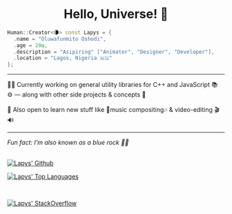 <h1 center style="
  align-content: center !important;
  align-items: center !important;
  display: block !important;
  left: auto !important;
  justify-content: center !important;
  margin-left: auto !important;
  margin-right: auto !important;
  right: auto !important;
  text-align: center !important;
  vertical-align: middle !important;
  width: 100% !important
"> <center> Hello, Universe! 🌙 </center> </h1>

```cpp
Human::Creator<🌘> const Lapys = {
  .name = "Oluwafunmito Oshodi",
  .age = 20u,
  .description = "Asipiring" ["Animator", "Designer", "Developer"],
  .location = "Lagos, Nigeria 🇳🇬"
};
```
<hr/>
💪🏾 Currently working on general utility libraries for C++ and JavaScript 📚 <br/>
⚙️ — along with other side projects & concepts 🙂 <br/>
<br/>
🌱 Also open to learn new stuff like 🎵music compositing🎶 & video-editing 🎬🔊 <br/>
<hr/>
<i> Fun fact: I&rsquo;m also known as a blue rock 👋🏾 </i>
<br/> <br/>

[![Lapys' Github](https://github-readme-stats.vercel.app/api?count_private=true&hide=contribs,issues,prs&include_all_commits&locale=en&show_icons=true&theme=dark&username=LapysDev)](https://github.com/anuraghazra/github-readme-stats)

[![Lapys' Top Languages](https://github-readme-stats.vercel.app/api/top-langs/?theme=dark&username=LapysDev)](https://github.com/anuraghazra/github-readme-stats)

<br/>

[![Lapys' StackOverflow](https://github-readme-stackoverflow.vercel.app/?theme=dark&userID=7364573)](https://stackoverflow.com/users/7364573/lapys)
